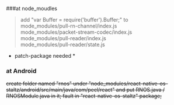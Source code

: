 ###at node_moudles
> add "var Buffer = require('buffer').Buffer;" to  
mode_modules/pull-rn-channel/index.js  
mode_modules/packet-stream-codec/index.js  
mode_modules/pull-reader/index.js  
mode_modules/pull-reader/state.js

* patch-package needed *

### at Android
~~create folder named "rnos" under "node_modules/react-native-os-staltz/android/src/main/java/com/peel/react" and put RNOS.java / RNOSModule.java in it;
fault in "react-native-os-staltz" package;~~